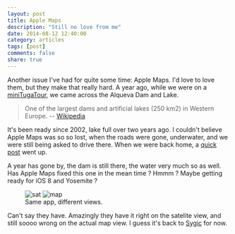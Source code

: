 ```yaml
---
layout: post
title: Apple Maps
description: "Still no love from me"
date: 2014-08-12 12:40:00
category: articles
tags: [post]
comments: false
share: true
---
```


Another issue I've had for quite some time: Apple Maps. I'd love to love them, but they make that really hard. A year ago, while we were on a [miniTugaTour](https://www.flickr.com/photos/maique/sets/72157635055841723/), we came across the Alqueva Dam and Lake.

> One of the largest dams and artificial lakes (250 km2) in Western Europe.
-- [Wikipedia](https://en.wikipedia.org/wiki/Alqueva_dam)

It's been ready since 2002, lake full over two years ago. I couldn't believe Apple Maps was so so lost, when the roads were gone, underwater, and we were still being asked to drive there. When we were back home, a [quick post](http://b.xanato.net/post/58527186469/a-little-rant-about-apple-maps-how-can-apple-miss) went up.  

A year has gone by, the dam is still there, the water very much so as well. Has Apple Maps fixed this one in the mean time ? Hmmm ? Maybe getting ready for iOS 8 and Yosemite ?  

<figure class="half">
	<img src="http://guezota.github.io/images/apple-maps-alqueva-sat.png" alt="sat">
	<img src="http://guezota.github.io/images/apple-maps-alqueva-map.png" alt="map">
	<figcaption>Same app, different views.</figcaption>
</figure>

Can't say they have. Amazingly they have it right on the satelite view, and still soooo wrong on the actual map view. I guess it's back to [Sygic](https://www.sygic.com/en) for now.